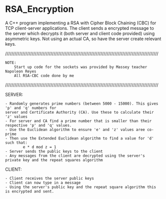 # RSA_Encryption

A C++ program implementing a RSA with Cipher Block Chaining (CBC) for TCP client-server applications.
The client sends a encrypted message to the server which decrypts it (both server and client code provided)
using asymmetric keys. Not using an actual CA, so have the server create relevant keys.

//////////////////////////////////////////////////////////////////////////////////////////////////
    
    NOTE:        
        Start up code for the sockets was provided by Massey teacher Napoleon Reyes         
        All RSA-CBC code done by me

//////////////////////////////////////////////////////////////////////////////////////////////////


SERVER:

    - Randomly generates prime numbers (between 5000 - 15000). This gives 'p' and 'q' numbers for 
    server and Certificate Authority (CA). Use these to calculate their 'z' values
    - For server and CA find a prime number that is smaller than their respective 'p' and 'q' values.
    - Use the Euclidean algorithm to ensure 'e' and 'z' values aree co-prime
    - Then use the Extended Euclidean algorithm to find a value for 'd' such that:
            e * d mod z = 1
    - Server sends the public keys to the client
    - Any messages from the client are decrypted using the server's private key and the repeat squares algorithm


CLIENT:

    - Client receives the server public keys
    - Client can now type in a message
    - Using the server's public key and the repeat square algorithm this is encrypted and sent.
